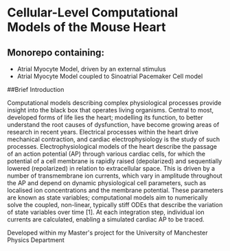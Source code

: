 # Cellular-Level Computational Models of the Mouse Heart

## Monorepo containing: 
- Atrial Myocyte Model, driven by an external stimulus
- Atrial Myocyte Model coupled to Sinoatrial Pacemaker Cell model

##Brief Introduction

Computational models describing complex physiological processes provide insight into the black box that operates living organisms. Central to most, developed forms of life lies the heart; modelling its function, to better understand the root causes of dysfunction, have become growing areas of research in recent years. Electrical processes within the heart drive mechanical contraction, and cardiac electrophysiology is the study of such processes. Electrophysiological models of the heart describe the passage of an action potential (AP) through various cardiac cells, for which the potential of a cell membrane is rapidly raised (depolarized) and sequentially lowered (repolarized) in relation to extracellular space. This is driven by a number of transmembrane ion currents, which vary in amplitude throughout the AP and depend on dynamic physiological cell parameters, such as localised ion concentrations and the membrane potential. These parameters are known as state variables; computational models aim to numerically solve the coupled, non-linear, typically stiff ODEs that describe the variation of state variables over time [1]. At each integration step, individual ion currents are calculated, enabling a simulated cardiac AP to be traced.

Developed within my Master's project for the University of Manchester Physics Department


